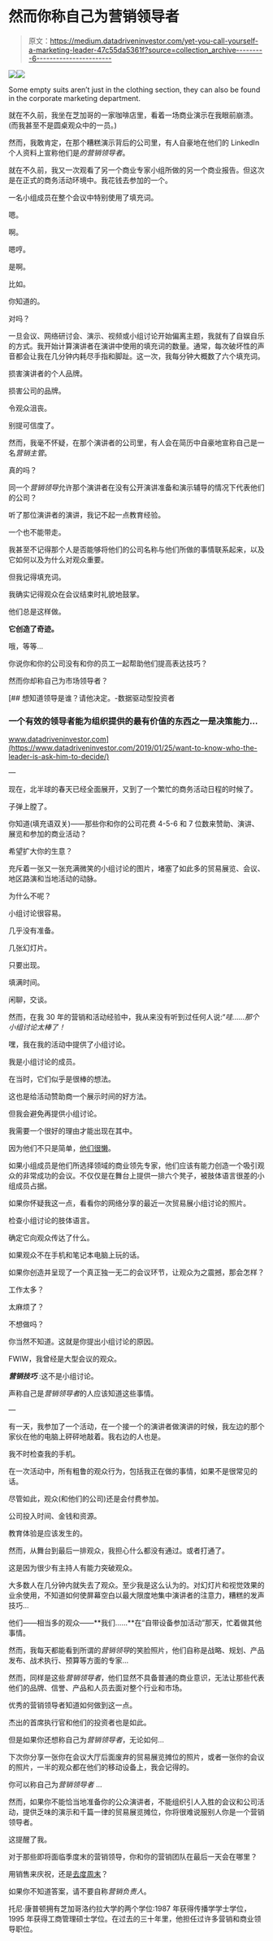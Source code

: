# 然而你称自己为营销领导者

> 原文：<https://medium.datadriveninvestor.com/yet-you-call-yourself-a-marketing-leader-47c55da5361f?source=collection_archive---------6----------------------->

[![](img/a0f876f31985d3085187ace5c0b9d4b7.png)](http://www.track.datadriveninvestor.com/1B9E)![](img/351ac748454f9c0dffc23b2941c6d810.png)

Some empty suits aren’t just in the clothing section, they can also be found in the corporate marketing department.

就在不久前，我坐在芝加哥的一家咖啡店里，看着一场商业演示在我眼前崩溃。(而我甚至不是圆桌观众中的一员。)

然而，我敢肯定，在那个糟糕演示背后的公司里，有人自豪地在他们的 LinkedIn 个人资料上宣称他们是*的营销领导者*。

就在不久前，我又一次观看了另一个商业专家小组所做的另一个商业报告。但这次是在正式的商务活动环境中。我花钱去参加的一个。

一名小组成员在整个会议中特别使用了填充词。

嗯。

啊。

嗯哼。

是啊。

比如。

你知道的。

对吗？

一旦会议、网络研讨会、演示、视频或小组讨论开始偏离主题，我就有了自娱自乐的方式。我开始计算演讲者在演讲中使用的填充词的数量。通常，每次破坏性的声音都会让我在几分钟内耗尽手指和脚趾。这一次，我每分钟大概数了六个填充词。

损害演讲者的个人品牌。

损害公司的品牌。

令观众沮丧。

别提可信度了。

然而，我毫不怀疑，在那个演讲者的公司里，有人会在简历中自豪地宣称自己是一名*营销主管*。

真的吗？

同一个*营销领导*允许那个演讲者在没有公开演讲准备和演示辅导的情况下代表他们的公司？

听了那位演讲者的演讲，我记不起一点教育经验。

一个也不能带走。

我甚至不记得那个人是否能够将他们的公司名称与他们所做的事情联系起来，以及它如何以及为什么对观众重要。

但我记得填充词。

我确实记得观众在会议结束时礼貌地鼓掌。

他们总是这样做。

**它创造了奇迹。**

哦，等等…

你说你和你的公司没有和你的员工一起帮助他们提高表达技巧？

然而你却称自己为市场领导者？

[](https://www.datadriveninvestor.com/2019/01/25/want-to-know-who-the-leader-is-ask-him-to-decide/) [## 想知道领导是谁？请他决定。-数据驱动型投资者

### 一个有效的领导者能为组织提供的最有价值的东西之一是决策能力…

www.datadriveninvestor.com](https://www.datadriveninvestor.com/2019/01/25/want-to-know-who-the-leader-is-ask-him-to-decide/) 

—

现在，北半球的春天已经全面展开，又到了一个繁忙的商务活动日程的时候了。

子弹上膛了。

你知道(填充语双关)——那些你和你的公司花费 4-5-6 和 7 位数来赞助、演讲、展览和参加的商业活动？

希望扩大你的生意？

充斥着一张又一张充满微笑的小组讨论的图片，堵塞了如此多的贸易展览、会议、地区路演和当地活动的动脉。

为什么不呢？

小组讨论很容易。

几乎没有准备。

几张幻灯片。

只要出现。

填满时间。

闲聊，交谈。

然而，在我 30 年的营销和活动经验中，我从来没有听到过任何人说:“*哇……那个小组讨论太棒了！*

嘿，我在我的活动中提供了小组讨论。

我是小组讨论的成员。

在当时，它们似乎是很棒的想法。

这也是给活动赞助商一个展示时间的好方法。

但我会避免再提供小组讨论。

我需要一个很好的理由才能出现在其中。

因为他们不只是简单，[他们很懒](https://medium.com/@tcjpost/the-email-corporate-event-producers-dont-want-to-read-fc734b029dde)。

如果小组成员是他们所选择领域的商业领先专家，他们应该有能力创造一个吸引观众的非常成功的会议。不仅仅是在舞台上提供一排六个凳子，被肢体语言很差的小组成员占据。

如果你怀疑我这一点，看看你的网络分享的最近一次贸易展小组讨论的照片。

检查小组讨论的肢体语言。

确定它向观众传达了什么。

如果观众不在手机和笔记本电脑上玩的话。

如果你创造并呈现了一个真正独一无二的会议环节，让观众为之震撼，那会怎样？

工作太多？

太麻烦了？

不想做吗？

你当然不知道。这就是你提出小组讨论的原因。

FWIW，我曾经是大型会议的观众。

***营销技巧*** :这不是小组讨论。

声称自己是*营销领导者*的人应该知道这些事情。

—

有一天，我参加了一个活动，在一个接一个的演讲者做演讲的时候，我左边的那个家伙在他的电脑上砰砰地敲着。我右边的人也是。

我不时检查我的手机。

在一次活动中，所有粗鲁的观众行为，包括我正在做的事情，如果不是很常见的话。

尽管如此，观众(和他们的公司)还是会付费参加。

公司投入时间、金钱和资源。

教育体验是应该发生的。

然而，从舞台到最后一排观众，我担心什么都没有通过。或者打通了。

这是因为很少有主持人有能力突破观众。

大多数人在几分钟内就失去了观众。至少我是这么认为的。对幻灯片和视觉效果的业余使用，不知道如何使屏幕空白以最大限度地集中演讲者的注意力，糟糕的发声技巧…

他们——相当多的观众——**我们……**在“自带设备参加活动”那天，忙着做其他事情。

然而，我每天都能看到所谓的*营销领导*的笑脸照片，他们自称是战略、规划、产品发布、战术执行、预算等方面的专家…

然而，同样是这些*营销领导者*，他们显然不具备普通的商业意识，无法让那些代表他们的品牌、信誉、产品和人员去面对整个行业和市场。

优秀的营销领导者知道如何做到这一点。

杰出的首席执行官和他们的投资者也是如此。

但是如果你还想称自己为*营销领导者*，无论如何…

下次你分享一张你在会议大厅后面废弃的贸易展览摊位的照片，或者一张你的会议的照片，一半的观众都在他们的移动设备上，我会记得的。

你可以称自己为*营销领导者* …

然而，如果你不能恰当地准备你的公众演讲者，不能组织引人入胜的会议和公司活动，提供乏味的演示和千篇一律的贸易展览摊位，你将很难说服别人你是一个营销领导者。

这提醒了我。

对于那些即将面临季度末的营销领导，你和你的营销团队在最后一天会在哪里？

用销售来庆祝，还是[去度周末](https://medium.com/@tcjpost/10-reasons-why-your-march-31-2019-marketing-report-will-be-a-bust-2ca033adf52f)？

如果你不知道答案，请不要自称*营销负责人*。

托尼·康普顿拥有芝加哥洛约拉大学的两个学位:1987 年获得传播学学士学位，1995 年获得工商管理硕士学位。在过去的三十年里，他担任过许多营销和商业领导职位。